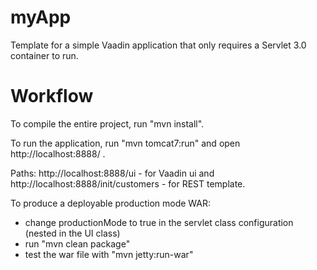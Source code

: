 myApp
==============

Template for a simple Vaadin application that only requires a Servlet 3.0 container to run.


Workflow
========

To compile the entire project, run "mvn install".

To run the application, run "mvn tomcat7:run" and open http://localhost:8888/ .

Paths: http://localhost:8888/ui - for Vaadin ui and http://localhost:8888/init/customers - for REST template.

To produce a deployable production mode WAR:
- change productionMode to true in the servlet class configuration (nested in the UI class)
- run "mvn clean package"
- test the war file with "mvn jetty:run-war"
